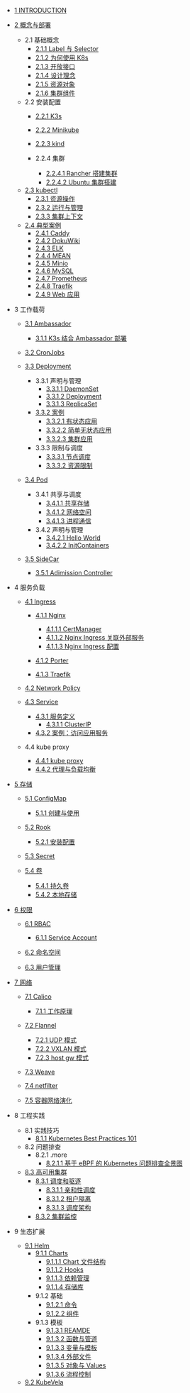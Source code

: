   - [1 INTRODUCTION](/INTRODUCTION.md)
  - [2 概念与部署](/概念与部署/README.md)
    - 2.1 基础概念
      - [2.1.1 Label 与 Selector](/概念与部署/基础概念/Label%20与%20Selector.md)
      - [2.1.2 为何使用 K8s](/概念与部署/基础概念/为何使用%20K8s.md)
      - [2.1.3 开放接口](/概念与部署/基础概念/开放接口.md)
      - [2.1.4 设计理念](/概念与部署/基础概念/设计理念.md)
      - [2.1.5 资源对象](/概念与部署/基础概念/资源对象.md)
      - [2.1.6 集群组件](/概念与部署/基础概念/集群组件.md)
    - 2.2 安装配置
      - [2.2.1 K3s](/概念与部署/安装配置/K3s/README.md)
        
      - [2.2.2 Minikube](/概念与部署/安装配置/Minikube/README.md)
        
      - [2.2.3 kind](/概念与部署/安装配置/kind/README.md)
        
      - 2.2.4 集群
        - [2.2.4.1 Rancher 搭建集群](/概念与部署/安装配置/集群/Rancher%20搭建集群.md)
        - [2.2.4.2 Ubuntu 集群搭建](/概念与部署/安装配置/集群/Ubuntu%20集群搭建.md)
    - [2.3 kubectl](/概念与部署/kubectl/README.md)
      - [2.3.1 资源操作](/概念与部署/kubectl/资源操作.md)
      - [2.3.2 运行与管理](/概念与部署/kubectl/运行与管理.md)
      - [2.3.3 集群上下文](/概念与部署/kubectl/集群上下文.md)
    - [2.4 典型案例](/概念与部署/典型案例/README.md)
      - [2.4.1 Caddy](/概念与部署/典型案例/Caddy.md)
      - [2.4.2 DokuWiki](/概念与部署/典型案例/DokuWiki.md)
      - [2.4.3 ELK](/概念与部署/典型案例/ELK.md)
      - [2.4.4 MEAN](/概念与部署/典型案例/MEAN.md)
      - [2.4.5 Minio](/概念与部署/典型案例/Minio.md)
      - [2.4.6 MySQL](/概念与部署/典型案例/MySQL.md)
      - [2.4.7 Prometheus](/概念与部署/典型案例/Prometheus.md)
      - [2.4.8 Traefik](/概念与部署/典型案例/Traefik.md)
      - [2.4.9 Web 应用](/概念与部署/典型案例/Web%20应用.md)
  - 3 工作载荷
    - [3.1 Ambassador](/工作载荷/Ambassador/README.md)
      - [3.1.1 K3s 结合 Ambassador 部署](/工作载荷/Ambassador/K3s%20结合%20Ambassador%20部署.md)
    - [3.2 CronJobs](/工作载荷/CronJobs/README.md)
      
    - [3.3 Deployment](/工作载荷/Deployment/README.md)
      - 3.3.1 声明与管理
        - [3.3.1.1 DaemonSet](/工作载荷/Deployment/声明与管理/DaemonSet.md)
        - [3.3.1.2 Deployment](/工作载荷/Deployment/声明与管理/Deployment.md)
        - [3.3.1.3 ReplicaSet](/工作载荷/Deployment/声明与管理/ReplicaSet.md)
      - [3.3.2 案例](/工作载荷/Deployment/案例/README.md)
        - [3.3.2.1 有状态应用](/工作载荷/Deployment/案例/有状态应用.md)
        - [3.3.2.2 简单无状态应用](/工作载荷/Deployment/案例/简单无状态应用.md)
        - [3.3.2.3 集群应用](/工作载荷/Deployment/案例/集群应用.md)
      - 3.3.3 限制与调度
        - [3.3.3.1 节点调度](/工作载荷/Deployment/限制与调度/节点调度.md)
        - [3.3.3.2 资源限制](/工作载荷/Deployment/限制与调度/资源限制.md)
    - [3.4 Pod](/工作载荷/Pod/README.md)
      - 3.4.1 共享与调度
        - [3.4.1.1 共享存储](/工作载荷/Pod/共享与调度/共享存储.md)
        - [3.4.1.2 网络空间](/工作载荷/Pod/共享与调度/网络空间.md)
        - [3.4.1.3 进程通信](/工作载荷/Pod/共享与调度/进程通信.md)
      - 3.4.2 声明与管理
        - [3.4.2.1 Hello World](/工作载荷/Pod/声明与管理/Hello%20World.md)
        - [3.4.2.2 InitContainers](/工作载荷/Pod/声明与管理/InitContainers.md)
    - [3.5 SideCar](/工作载荷/SideCar/README.md)
      - [3.5.1 Adimission Controller](/工作载荷/SideCar/Adimission%20Controller.md)
  - 4 服务负载
    - [4.1 Ingress](/服务负载/Ingress/README.md)
      - [4.1.1 Nginx](/服务负载/Ingress/Nginx/README.md)
        - [4.1.1.1 CertManager](/服务负载/Ingress/Nginx/CertManager.md)
        - [4.1.1.2 Nginx Ingress 关联外部服务](/服务负载/Ingress/Nginx/Nginx%20Ingress%20关联外部服务.md)
        - [4.1.1.3 Nginx Ingress 配置](/服务负载/Ingress/Nginx/Nginx%20Ingress%20配置.md)
      - [4.1.2 Porter](/服务负载/Ingress/Porter/README.md)
        
      - [4.1.3 Traefik](/服务负载/Ingress/Traefik/README.md)
        
    - [4.2 Network Policy](/服务负载/Network%20Policy/README.md)
      
    - [4.3 Service](/服务负载/Service/README.md)
      - [4.3.1 服务定义](/服务负载/Service/服务定义/README.md)
        - [4.3.1.1 ClusterIP](/服务负载/Service/服务定义/ClusterIP.md)
      - [4.3.2 案例：访问应用服务](/服务负载/Service/案例：访问应用服务.md)
    - 4.4 kube proxy
      - [4.4.1 kube proxy](/服务负载/kube-proxy/kube-proxy.md)
      - [4.4.2 代理与负载均衡](/服务负载/kube-proxy/代理与负载均衡.md)
  - [5 存储](/存储/README.md)
    - [5.1 ConfigMap](/存储/ConfigMap/README.md)
      - [5.1.1 创建与使用](/存储/ConfigMap/创建与使用.md)
    - [5.2 Rook](/存储/Rook/README.md)
      - [5.2.1 安装配置](/存储/Rook/安装配置.md)
    - [5.3 Secret](/存储/Secret/README.md)
      
    - [5.4 卷](/存储/卷/README.md)
      - [5.4.1 持久卷](/存储/卷/持久卷.md)
      - [5.4.2 本地存储](/存储/卷/本地存储.md)
  - [6 权限](/权限/README.md)
    - [6.1 RBAC](/权限/RBAC/README.md)
      - [6.1.1 Service Account](/权限/RBAC/Service%20Account.md)
    - [6.2 命名空间](/权限/命名空间/README.md)
      
    - [6.3 用户管理](/权限/用户管理/README.md)
      
  - [7 网络](/网络/README.md)
    - [7.1 Calico](/网络/Calico/README.md)
      - [7.1.1 工作原理](/网络/Calico/工作原理.md)
    - [7.2 Flannel](/网络/Flannel/README.md)
      - [7.2.1 UDP 模式](/网络/Flannel/UDP%20模式.md)
      - [7.2.2 VXLAN 模式](/网络/Flannel/VXLAN%20模式.md)
      - [7.2.3 host gw 模式](/网络/Flannel/host-gw%20模式.md)
    - [7.3 Weave](/网络/Weave/README.md)
      
    - [7.4 netfilter](/网络/netfilter.md)
    - [7.5 容器网络演化](/网络/容器网络演化.md)
  - 8 工程实践
    - 8.1 实践技巧
      - [8.1.1 Kubernetes Best Practices 101](/工程实践/实践技巧/2021-Kubernetes%20Best%20Practices%20101.md)
    - 8.2 问题排查
      - 8.2.1 .more
        - [8.2.1.1 基于 eBPF 的 Kubernetes 问题排查全景图](/工程实践/问题排查/.more/2022-基于%20eBPF%20的%20Kubernetes%20问题排查全景图.md)
    - [8.3 高可用集群](/工程实践/高可用集群/README.md)
      - [8.3.1 调度和驱逐](/工程实践/高可用集群/调度和驱逐/README.md)
        - [8.3.1.1 亲和性调度](/工程实践/高可用集群/调度和驱逐/亲和性调度.md)
        - [8.3.1.2 租户隔离](/工程实践/高可用集群/调度和驱逐/租户隔离.md)
        - [8.3.1.3 调度架构](/工程实践/高可用集群/调度和驱逐/调度架构.md)
      - [8.3.2 集群监控](/工程实践/高可用集群/集群监控/README.md)
        
  - 9 生态扩展
    - [9.1 Helm](/生态扩展/Helm/README.md)
      - [9.1.1 Charts](/生态扩展/Helm/Charts/README.md)
        - [9.1.1.1 Chart 文件结构](/生态扩展/Helm/Charts/Chart%20文件结构.md)
        - [9.1.1.2 Hooks](/生态扩展/Helm/Charts/Hooks.md)
        - [9.1.1.3 依赖管理](/生态扩展/Helm/Charts/依赖管理.md)
        - [9.1.1.4 存储库](/生态扩展/Helm/Charts/存储库.md)
      - 9.1.2 基础
        - [9.1.2.1 命令](/生态扩展/Helm/基础/命令.md)
        - [9.1.2.2 组件](/生态扩展/Helm/基础/组件.md)
      - 9.1.3 模板
        - [9.1.3.1 REAMDE](/生态扩展/Helm/模板/REAMDE.md)
        - [9.1.3.2 函数与管道](/生态扩展/Helm/模板/函数与管道.md)
        - [9.1.3.3 变量与模板](/生态扩展/Helm/模板/变量与模板.md)
        - [9.1.3.4 外部文件](/生态扩展/Helm/模板/外部文件.md)
        - [9.1.3.5 对象与 Values](/生态扩展/Helm/模板/对象与%20Values.md)
        - [9.1.3.6 流程控制](/生态扩展/Helm/模板/流程控制.md)
    - [9.2 KubeVela](/生态扩展/KubeVela/README.md)
      